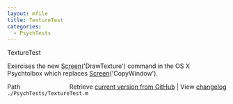 ```yaml
---
layout: mfile
title: TextureTest
categories:
  - PsychTests
---
```


TextureTest

Exercises the new [Screen](/docs/Screen)\('DrawTexture'\) command in the OS X Psychtolbox
which replaces [Screen](/docs/Screen)\('CopyWindow'\).



<div class="code_header" style="text-align:right;">
  <span style="float:left;">Path&nbsp;&nbsp;</span> <span class="counter">Retrieve <a href=
  "https://raw.github.com/Psychtoolbox-3/Psychtoolbox-3/beta/./PsychTests/TextureTest.m">current version from GitHub</a> | View <a href=
  "https://github.com/Psychtoolbox-3/Psychtoolbox-3/commits/beta/./PsychTests/TextureTest.m">changelog</a></span>
</div>
<div class="code">
  <code>./PsychTests/TextureTest.m</code>
</div>
